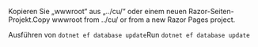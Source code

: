 <span data-ttu-id="24637-101">Kopieren Sie „wwwroot“ aus „../cu/“ oder einem neuen Razor-Seiten-Projekt.</span><span class="sxs-lookup"><span data-stu-id="24637-101">Copy wwwroot from ../cu/ or from a new Razor Pages project.</span></span>

<span data-ttu-id="24637-102">Ausführen von `dotnet ef database update`</span><span class="sxs-lookup"><span data-stu-id="24637-102">Run `dotnet ef database update`</span></span>